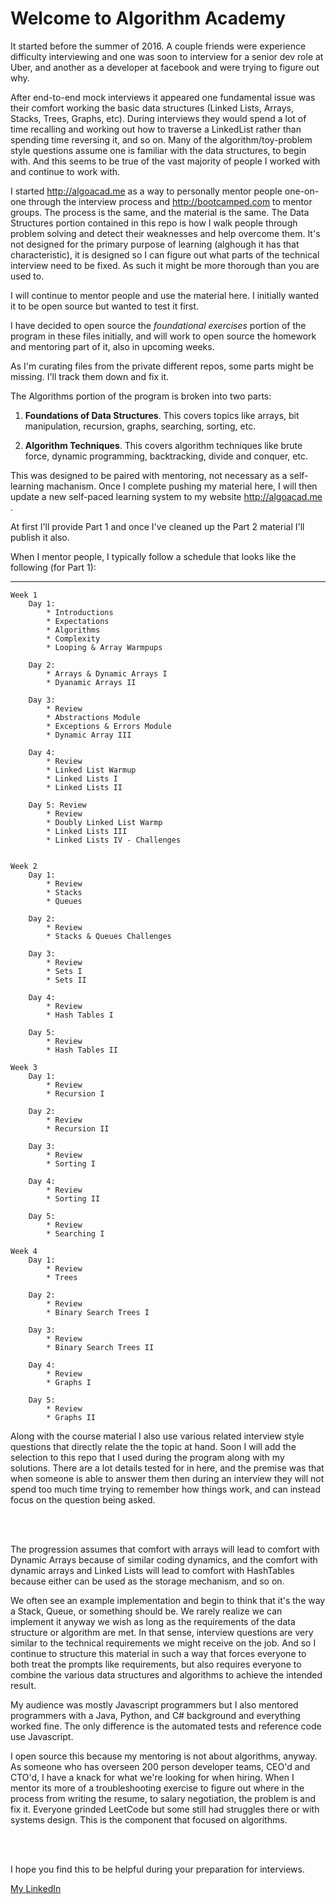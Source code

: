 # Welcome to Algorithm Academy

It started before the summer of 2016.  A couple friends were experience difficulty interviewing and
one was soon to interview for a senior dev role at Uber, and another as a developer at facebook and 
were trying to figure out why.

After end-to-end mock interviews it appeared one fundamental issue was their comfort working the 
basic data structures (Linked Lists, Arrays, Stacks, Trees, Graphs, etc).  During interviews they 
would spend a lot of time recalling and working out how to traverse a LinkedList rather than 
spending time reversing it, and so on.  Many of the algorithm/toy-problem style questions assume 
one is familiar with the data structures, to begin with.  And this seems to be true of the vast 
majority of people I worked with and continue to work with.

I started http://algoacad.me as a way to personally mentor people one-on-one through the interview
process and http://bootcamped.com to mentor groups.  The process is the same, and the material is
the same.  The Data Structures portion contained in this repo is how I walk people through problem
solving and detect their weaknesses and help overcome them.  It's not designed for the primary 
purpose of learning (alghough it has that characteristic), it is designed so I can figure out what
parts of the technical interview need to be fixed.  As such it might be more thorough than you are
used to.

I will continue to mentor people and use the material here.  I initially wanted it to be open source
but wanted to test it first.

I have decided to open source the _foundational exercises_ portion of the program in these files
initially, and will work to open source the homework and mentoring part of it,  also in upcoming 
weeks.

As I'm curating files from the private different repos, some parts might be missing.  I'll track them
down and fix it.

The Algorithms portion of the program is broken into two parts:

1) **Foundations of Data Structures**.  This covers topics like arrays, bit manipulation,
 recursion, graphs, searching, sorting, etc.
   
2) **Algorithm Techniques**.  This covers algorithm techniques like brute force,
 dynamic programming, backtracking, divide and conquer, etc.
   
This was designed to be paired with mentoring, not necessary as a self-learning machanism.  Once I 
complete pushing my material here, I will then update a new self-paced learning system to my website
http://algoacad.me .  

At first I'll provide Part 1 and once I've cleaned up the Part 2 material I'll publish
it also.

When I mentor people, I typically follow a schedule that looks like the following (for Part 1):

---
```
Week 1
    Day 1:
        * Introductions
        * Expectations
        * Algorithms
        * Complexity
        * Looping & Array Warmpups

    Day 2:
        * Arrays & Dynamic Arrays I
        * Dyanamic Arrays II

    Day 3:
        * Review
        * Abstractions Module
        * Exceptions & Errors Module
        * Dynamic Array III

    Day 4:
        * Review
        * Linked List Warmup
        * Linked Lists I
        * Linked Lists II

    Day 5: Review
        * Review
        * Doubly Linked List Warmp
        * Linked Lists III
        * Linked Lists IV - Challenges


Week 2
    Day 1:
        * Review
        * Stacks
        * Queues

    Day 2:
        * Review
        * Stacks & Queues Challenges

    Day 3:
        * Review
        * Sets I
        * Sets II

    Day 4:
        * Review
        * Hash Tables I

    Day 5:
        * Review
        * Hash Tables II

Week 3
    Day 1:
        * Review
        * Recursion I

    Day 2:
        * Review
        * Recursion II

    Day 3:
        * Review
        * Sorting I

    Day 4:
        * Review
        * Sorting II

    Day 5:
        * Review
        * Searching I

Week 4
    Day 1:
        * Review
        * Trees

    Day 2:
        * Review
        * Binary Search Trees I

    Day 3:
        * Review
        * Binary Search Trees II

    Day 4:
        * Review
        * Graphs I

    Day 5:
        * Review
        * Graphs II
```

Along with the course material I also use various related interview style questions
that directly relate the the topic at hand.  Soon I will add the selection
to this repo that I used during the program along with my solutions.  There are a lot
details tested for in here, and the premise was that when someone is able to answer 
them then during an interview they will not spend too much time trying to remember 
how things work, and can instead focus on the question being asked.

<br />
<br />

The progression assumes that comfort with arrays will lead to comfort with Dynamic
Arrays because of similar coding dynamics, and the comfort with dynamic arrays and Linked
Lists will lead to comfort with HashTables because either can be used as the storage
mechanism, and so on.  

We often see an example implementation and begin to think that it's the way a Stack, 
Queue, or something should be.  We rarely realize we can implement it anyway we wish
as long as the requirements of the data structure or algorithm are met.  In that sense,
interview questions are very similar to the technical requirements we might receive on 
the job.  And so I continue to structure this material in such a way that forces everyone
to both treat the prompts like requirements, but also requires everyone to combine
the various data structures and algorithms to achieve the intended result.

My audience was mostly Javascript programmers but I also mentored programmers with a Java,
Python, and C# background and everything worked fine.  The only difference is the automated
tests and reference code use Javascript.

I open source this because my mentoring is not about algorithms, anyway.  As someone who has 
overseen 200 person developer teams, CEO'd and CTO'd, I have a knack for what we're looking 
for when hiring.  When I mentor its more of a troubleshooting exercise to figure out where in 
the process from writing the resume, to salary negotiation, the problem is and fix it.  Everyone 
grinded LeetCode but some still had struggles there or with systems design.  This is the component
that focused on algorithms.

<br />
<br />

I hope you find this to be helpful during your preparation for interviews.


[My LinkedIn](https://linkedin.com/in/bullockshawn)
